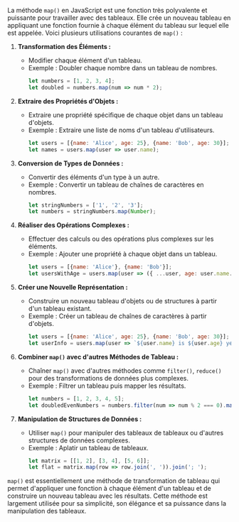 La méthode `map()` en JavaScript est une fonction très polyvalente et puissante pour travailler avec des tableaux. Elle crée un nouveau tableau en appliquant une fonction fournie à chaque élément du tableau sur lequel elle est appelée. Voici plusieurs utilisations courantes de `map()` :

1. **Transformation des Éléments :**
   - Modifier chaque élément d'un tableau.
   - Exemple : Doubler chaque nombre dans un tableau de nombres.
     ```javascript
     let numbers = [1, 2, 3, 4];
     let doubled = numbers.map(num => num * 2);
     ```

2. **Extraire des Propriétés d'Objets :**
   - Extraire une propriété spécifique de chaque objet dans un tableau d'objets.
   - Exemple : Extraire une liste de noms d'un tableau d'utilisateurs.
     ```javascript
     let users = [{name: 'Alice', age: 25}, {name: 'Bob', age: 30}];
     let names = users.map(user => user.name);
     ```

3. **Conversion de Types de Données :**
   - Convertir des éléments d'un type à un autre.
   - Exemple : Convertir un tableau de chaînes de caractères en nombres.
     ```javascript
     let stringNumbers = ['1', '2', '3'];
     let numbers = stringNumbers.map(Number);
     ```

4. **Réaliser des Opérations Complexes :**
   - Effectuer des calculs ou des opérations plus complexes sur les éléments.
   - Exemple : Ajouter une propriété à chaque objet dans un tableau.
     ```javascript
     let users = [{name: 'Alice'}, {name: 'Bob'}];
     let usersWithAge = users.map(user => ({ ...user, age: user.name.length * 10 }));
     ```

5. **Créer une Nouvelle Représentation :**
   - Construire un nouveau tableau d'objets ou de structures à partir d'un tableau existant.
   - Exemple : Créer un tableau de chaînes de caractères à partir d'objets.
     ```javascript
     let users = [{name: 'Alice', age: 25}, {name: 'Bob', age: 30}];
     let userInfo = users.map(user => `${user.name} is ${user.age} years old`);
     ```

6. **Combiner `map()` avec d'autres Méthodes de Tableau :**
   - Chaîner `map()` avec d'autres méthodes comme `filter()`, `reduce()` pour des transformations de données plus complexes.
   - Exemple : Filtrer un tableau puis mapper les résultats.
     ```javascript
     let numbers = [1, 2, 3, 4, 5];
     let doubledEvenNumbers = numbers.filter(num => num % 2 === 0).map(num => num * 2);
     ```

7. **Manipulation de Structures de Données :**
   - Utiliser `map()` pour manipuler des tableaux de tableaux ou d'autres structures de données complexes.
   - Exemple : Aplatir un tableau de tableaux.
     ```javascript
     let matrix = [[1, 2], [3, 4], [5, 6]];
     let flat = matrix.map(row => row.join(', ')).join('; ');
     ```

`map()` est essentiellement une méthode de transformation de tableau qui permet d'appliquer une fonction à chaque élément d'un tableau et de construire un nouveau tableau avec les résultats. Cette méthode est largement utilisée pour sa simplicité, son élégance et sa puissance dans la manipulation des tableaux.